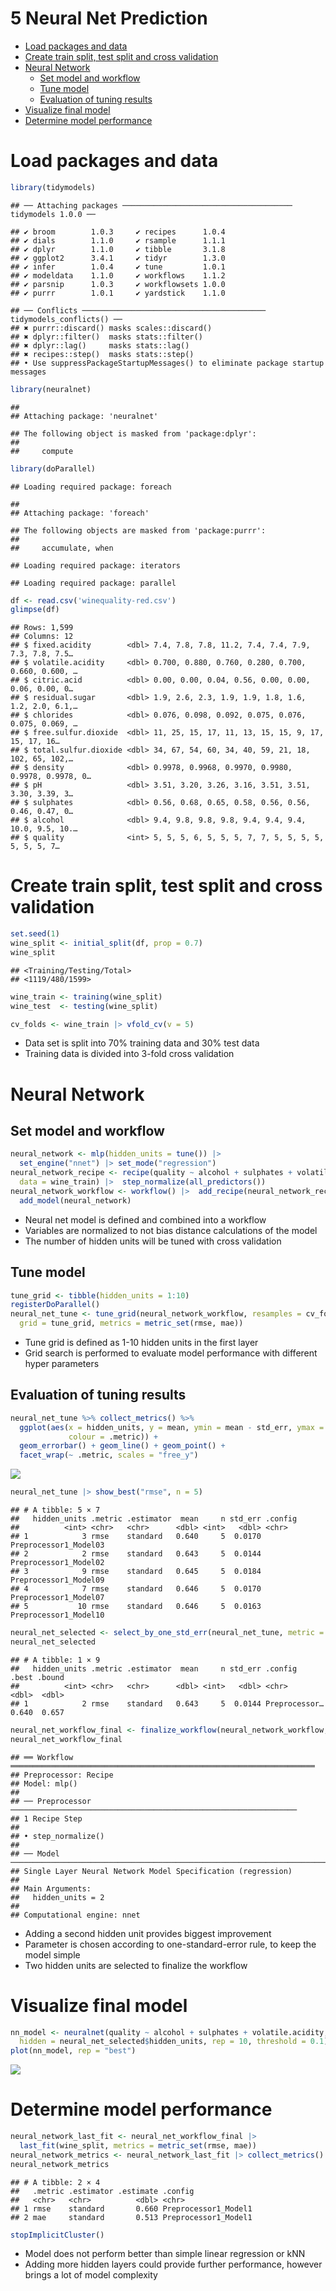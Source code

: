 5 Neural Net Prediction
================

- <a href="#load-packages-and-data" id="toc-load-packages-and-data">Load
  packages and data</a>
- <a href="#create-train-split-test-split-and-cross-validation"
  id="toc-create-train-split-test-split-and-cross-validation">Create train
  split, test split and cross validation</a>
- <a href="#neural-network" id="toc-neural-network">Neural Network</a>
  - <a href="#set-model-and-workflow" id="toc-set-model-and-workflow">Set
    model and workflow</a>
  - <a href="#tune-model" id="toc-tune-model">Tune model</a>
  - <a href="#evaluation-of-tuning-results"
    id="toc-evaluation-of-tuning-results">Evaluation of tuning results</a>
- <a href="#visualize-final-model"
  id="toc-visualize-final-model">Visualize final model</a>
- <a href="#determine-model-performance"
  id="toc-determine-model-performance">Determine model performance</a>

# Load packages and data

``` r
library(tidymodels)
```

    ## ── Attaching packages ────────────────────────────────────── tidymodels 1.0.0 ──

    ## ✔ broom        1.0.3     ✔ recipes      1.0.4
    ## ✔ dials        1.1.0     ✔ rsample      1.1.1
    ## ✔ dplyr        1.1.0     ✔ tibble       3.1.8
    ## ✔ ggplot2      3.4.1     ✔ tidyr        1.3.0
    ## ✔ infer        1.0.4     ✔ tune         1.0.1
    ## ✔ modeldata    1.1.0     ✔ workflows    1.1.2
    ## ✔ parsnip      1.0.3     ✔ workflowsets 1.0.0
    ## ✔ purrr        1.0.1     ✔ yardstick    1.1.0

    ## ── Conflicts ───────────────────────────────────────── tidymodels_conflicts() ──
    ## ✖ purrr::discard() masks scales::discard()
    ## ✖ dplyr::filter()  masks stats::filter()
    ## ✖ dplyr::lag()     masks stats::lag()
    ## ✖ recipes::step()  masks stats::step()
    ## • Use suppressPackageStartupMessages() to eliminate package startup messages

``` r
library(neuralnet)
```

    ## 
    ## Attaching package: 'neuralnet'

    ## The following object is masked from 'package:dplyr':
    ## 
    ##     compute

``` r
library(doParallel)
```

    ## Loading required package: foreach

    ## 
    ## Attaching package: 'foreach'

    ## The following objects are masked from 'package:purrr':
    ## 
    ##     accumulate, when

    ## Loading required package: iterators

    ## Loading required package: parallel

``` r
df <- read.csv('winequality-red.csv')
glimpse(df)
```

    ## Rows: 1,599
    ## Columns: 12
    ## $ fixed.acidity        <dbl> 7.4, 7.8, 7.8, 11.2, 7.4, 7.4, 7.9, 7.3, 7.8, 7.5…
    ## $ volatile.acidity     <dbl> 0.700, 0.880, 0.760, 0.280, 0.700, 0.660, 0.600, …
    ## $ citric.acid          <dbl> 0.00, 0.00, 0.04, 0.56, 0.00, 0.00, 0.06, 0.00, 0…
    ## $ residual.sugar       <dbl> 1.9, 2.6, 2.3, 1.9, 1.9, 1.8, 1.6, 1.2, 2.0, 6.1,…
    ## $ chlorides            <dbl> 0.076, 0.098, 0.092, 0.075, 0.076, 0.075, 0.069, …
    ## $ free.sulfur.dioxide  <dbl> 11, 25, 15, 17, 11, 13, 15, 15, 9, 17, 15, 17, 16…
    ## $ total.sulfur.dioxide <dbl> 34, 67, 54, 60, 34, 40, 59, 21, 18, 102, 65, 102,…
    ## $ density              <dbl> 0.9978, 0.9968, 0.9970, 0.9980, 0.9978, 0.9978, 0…
    ## $ pH                   <dbl> 3.51, 3.20, 3.26, 3.16, 3.51, 3.51, 3.30, 3.39, 3…
    ## $ sulphates            <dbl> 0.56, 0.68, 0.65, 0.58, 0.56, 0.56, 0.46, 0.47, 0…
    ## $ alcohol              <dbl> 9.4, 9.8, 9.8, 9.8, 9.4, 9.4, 9.4, 10.0, 9.5, 10.…
    ## $ quality              <int> 5, 5, 5, 6, 5, 5, 5, 7, 7, 5, 5, 5, 5, 5, 5, 5, 7…

# Create train split, test split and cross validation

``` r
set.seed(1)
wine_split <- initial_split(df, prop = 0.7)
wine_split
```

    ## <Training/Testing/Total>
    ## <1119/480/1599>

``` r
wine_train <- training(wine_split)
wine_test  <- testing(wine_split)

cv_folds <- wine_train |> vfold_cv(v = 5)
```

- Data set is split into 70% training data and 30% test data
- Training data is divided into 3-fold cross validation

# Neural Network

## Set model and workflow

``` r
neural_network <- mlp(hidden_units = tune()) |>  
  set_engine("nnet") |> set_mode("regression")
neural_network_recipe <- recipe(quality ~ alcohol + sulphates + volatile.acidity,
  data = wine_train) |>  step_normalize(all_predictors())
neural_network_workflow <- workflow() |>  add_recipe(neural_network_recipe) |>  
  add_model(neural_network)
```

- Neural net model is defined and combined into a workflow
- Variables are normalized to not bias distance calculations of the
  model
- The number of hidden units will be tuned with cross validation

## Tune model

``` r
tune_grid <- tibble(hidden_units = 1:10)
registerDoParallel()
neural_net_tune <- tune_grid(neural_network_workflow, resamples = cv_folds,
  grid = tune_grid, metrics = metric_set(rmse, mae))
```

- Tune grid is defined as 1-10 hidden units in the first layer
- Grid search is performed to evaluate model performance with different
  hyper parameters

## Evaluation of tuning results

``` r
neural_net_tune %>% collect_metrics() %>%
  ggplot(aes(x = hidden_units, y = mean, ymin = mean - std_err, ymax = mean + std_err, 
             colour = .metric)) +
  geom_errorbar() + geom_line() + geom_point() +
  facet_wrap(~ .metric, scales = "free_y")
```

![](5_Neural_Net_files/figure-gfm/unnamed-chunk-5-1.png)<!-- -->

``` r
neural_net_tune |> show_best("rmse", n = 5) 
```

    ## # A tibble: 5 × 7
    ##   hidden_units .metric .estimator  mean     n std_err .config              
    ##          <int> <chr>   <chr>      <dbl> <int>   <dbl> <chr>                
    ## 1            3 rmse    standard   0.640     5  0.0170 Preprocessor1_Model03
    ## 2            2 rmse    standard   0.643     5  0.0144 Preprocessor1_Model02
    ## 3            9 rmse    standard   0.645     5  0.0184 Preprocessor1_Model09
    ## 4            7 rmse    standard   0.646     5  0.0170 Preprocessor1_Model07
    ## 5           10 rmse    standard   0.646     5  0.0163 Preprocessor1_Model10

``` r
neural_net_selected <- select_by_one_std_err(neural_net_tune, metric = "rmse", hidden_units)
neural_net_selected
```

    ## # A tibble: 1 × 9
    ##   hidden_units .metric .estimator  mean     n std_err .config       .best .bound
    ##          <int> <chr>   <chr>      <dbl> <int>   <dbl> <chr>         <dbl>  <dbl>
    ## 1            2 rmse    standard   0.643     5  0.0144 Preprocessor… 0.640  0.657

``` r
neural_net_workflow_final <- finalize_workflow(neural_network_workflow, neural_net_selected)
neural_net_workflow_final
```

    ## ══ Workflow ════════════════════════════════════════════════════════════════════
    ## Preprocessor: Recipe
    ## Model: mlp()
    ## 
    ## ── Preprocessor ────────────────────────────────────────────────────────────────
    ## 1 Recipe Step
    ## 
    ## • step_normalize()
    ## 
    ## ── Model ───────────────────────────────────────────────────────────────────────
    ## Single Layer Neural Network Model Specification (regression)
    ## 
    ## Main Arguments:
    ##   hidden_units = 2
    ## 
    ## Computational engine: nnet

- Adding a second hidden unit provides biggest improvement
- Parameter is chosen according to one-standard-error rule, to keep the
  model simple
- Two hidden units are selected to finalize the workflow

# Visualize final model

``` r
nn_model <- neuralnet(quality ~ alcohol + sulphates + volatile.acidity, data = wine_train, 
  hidden = neural_net_selected$hidden_units, rep = 10, threshold = 0.1) 
plot(nn_model, rep = "best")
```

![](5_Neural_Net_files/figure-gfm/unnamed-chunk-6-1.png)<!-- -->

# Determine model performance

``` r
neural_network_last_fit <- neural_net_workflow_final |> 
  last_fit(wine_split, metrics = metric_set(rmse, mae))
neural_network_metrics <- neural_network_last_fit |> collect_metrics()
neural_network_metrics
```

    ## # A tibble: 2 × 4
    ##   .metric .estimator .estimate .config             
    ##   <chr>   <chr>          <dbl> <chr>               
    ## 1 rmse    standard       0.660 Preprocessor1_Model1
    ## 2 mae     standard       0.513 Preprocessor1_Model1

``` r
stopImplicitCluster()
```

- Model does not perform better than simple linear regression or kNN
- Adding more hidden layers could provide further performance, however
  brings a lot of model complexity
